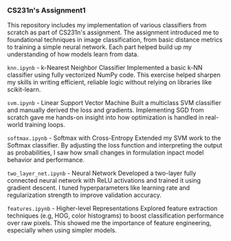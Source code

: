 ### CS231n's Assignment1

This repository includes my implementation of various classifiers from scratch as part of CS231n's assignment. The assignment introduced me to foundational techniques in image classification, from basic distance metrics to training a simple neural network. Each part helped build up my understanding of how models learn from data.


`knn.ipynb` - k-Nearest Neighbor Classifier
Implemented a basic k-NN classifier using fully vectorized NumPy code. This exercise helped sharpen my skills in writing efficient, reliable logic without relying on libraries like scikit-learn.

`svm.ipynb` - Linear Support Vector Machine
Built a multiclass SVM classifier and manually derived the loss and gradients. Implementing SGD from scratch gave me hands-on insight into how optimization is handled in real-world training loops.

`softmax.ipynb` - Softmax with Cross-Entropy
Extended my SVM work to the Softmax classifier. By adjusting the loss function and interpreting the output as probabilities, I saw how small changes in formulation inpact model behavior and performance.

`two_layer_net.ipynb` - Neural Network
Developed a two-layer fully connected neural network with ReLU activations and trained it using gradient descent. I tuned hyperparameters like learning rate and regularization strength to improve validation accuracy.

`features.ipynb` - Higher-level Representations
Explored feature extraction techniques (e.g, HOG, color histograms) to boost classification performance over raw pixels. This showed me the importance of feature engineering, especially when using simpler models.
